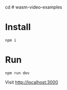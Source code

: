 cd # wasm-video-examples

# Install

    npm i
    
# Run

    npm run dev
    
Visit [http://localhost:3000](http://localhost:3000)
